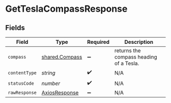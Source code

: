 # GetTeslaCompassResponse


## Fields

| Field                                                   | Type                                                    | Required                                                | Description                                             |
| ------------------------------------------------------- | ------------------------------------------------------- | ------------------------------------------------------- | ------------------------------------------------------- |
| `compass`                                               | [shared.Compass](../../models/shared/compass.md)        | :heavy_minus_sign:                                      | returns the compass heading of a Tesla.                 |
| `contentType`                                           | *string*                                                | :heavy_check_mark:                                      | N/A                                                     |
| `statusCode`                                            | *number*                                                | :heavy_check_mark:                                      | N/A                                                     |
| `rawResponse`                                           | [AxiosResponse](https://axios-http.com/docs/res_schema) | :heavy_minus_sign:                                      | N/A                                                     |